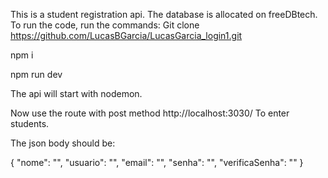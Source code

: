 This is a student registration api.
The database is allocated on freeDBtech.
To run the code, run the commands:
Git clone https://github.com/LucasBGarcia/LucasGarcia_login1.git

npm i

npm run dev

The api will start with nodemon.

Now use the route with post method
http://localhost:3030/
To enter students.

The json body should be:

{
	"nome": "",
	"usuario": "",
	"email": "",
	"senha": "",
"verificaSenha": ""
}